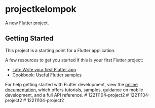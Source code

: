 # projectkelompok

A new Flutter project.

## Getting Started

This project is a starting point for a Flutter application.

A few resources to get you started if this is your first Flutter project:

- [Lab: Write your first Flutter app](https://docs.flutter.dev/get-started/codelab)
- [Cookbook: Useful Flutter samples](https://docs.flutter.dev/cookbook)

For help getting started with Flutter development, view the
[online documentation](https://docs.flutter.dev/), which offers tutorials,
samples, guidance on mobile development, and a full API reference.
#   1 2 2 1 1 1 0 4 - p r o j e c t 2  
 #   1 2 2 1 1 1 0 4 - p r o j e c t 2  
 #   1 2 2 1 1 1 0 4 - p r o j e c t 2  
 